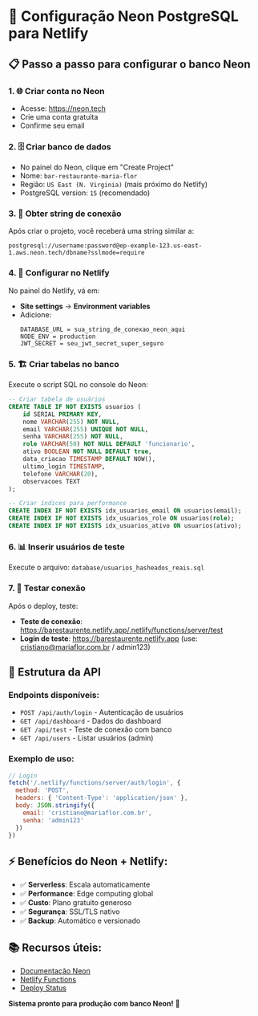 # 🐘 Configuração Neon PostgreSQL para Netlify

## 📋 Passo a passo para configurar o banco Neon

### 1. 🌐 Criar conta no Neon
- Acesse: https://neon.tech
- Crie uma conta gratuita
- Confirme seu email

### 2. 🗄️ Criar banco de dados
- No painel do Neon, clique em "Create Project"
- Nome: `bar-restaurante-maria-flor`
- Região: `US East (N. Virginia)` (mais próximo do Netlify)
- PostgreSQL version: `15` (recomendado)

### 3. 📝 Obter string de conexão
Após criar o projeto, você receberá uma string similar a:
```
postgresql://username:password@ep-example-123.us-east-1.aws.neon.tech/dbname?sslmode=require
```

### 4. 🔧 Configurar no Netlify
No painel do Netlify, vá em:
- **Site settings** → **Environment variables**
- Adicione:
  ```
  DATABASE_URL = sua_string_de_conexao_neon_aqui
  NODE_ENV = production
  JWT_SECRET = seu_jwt_secret_super_seguro
  ```

### 5. 🏗️ Criar tabelas no banco
Execute o script SQL no console do Neon:

```sql
-- Criar tabela de usuários
CREATE TABLE IF NOT EXISTS usuarios (
    id SERIAL PRIMARY KEY,
    nome VARCHAR(255) NOT NULL,
    email VARCHAR(255) UNIQUE NOT NULL,
    senha VARCHAR(255) NOT NULL,
    role VARCHAR(50) NOT NULL DEFAULT 'funcionario',
    ativo BOOLEAN NOT NULL DEFAULT true,
    data_criacao TIMESTAMP DEFAULT NOW(),
    ultimo_login TIMESTAMP,
    telefone VARCHAR(20),
    observacoes TEXT
);

-- Criar índices para performance
CREATE INDEX IF NOT EXISTS idx_usuarios_email ON usuarios(email);
CREATE INDEX IF NOT EXISTS idx_usuarios_role ON usuarios(role);
CREATE INDEX IF NOT EXISTS idx_usuarios_ativo ON usuarios(ativo);
```

### 6. 📊 Inserir usuários de teste
Execute o arquivo: `database/usuarios_hasheados_reais.sql`

### 7. 🧪 Testar conexão
Após o deploy, teste:
- **Teste de conexão**: https://barestaurente.netlify.app/.netlify/functions/server/test
- **Login de teste**: https://barestaurente.netlify.app (use: cristiano@mariaflor.com.br / admin123)

## 🔧 Estrutura da API

### Endpoints disponíveis:
- `POST /api/auth/login` - Autenticação de usuários
- `GET /api/dashboard` - Dados do dashboard
- `GET /api/test` - Teste de conexão com banco
- `GET /api/users` - Listar usuários (admin)

### Exemplo de uso:
```javascript
// Login
fetch('/.netlify/functions/server/auth/login', {
  method: 'POST',
  headers: { 'Content-Type': 'application/json' },
  body: JSON.stringify({
    email: 'cristiano@mariaflor.com.br',
    senha: 'admin123'
  })
})
```

## ⚡ Benefícios do Neon + Netlify:
- ✅ **Serverless**: Escala automaticamente
- ✅ **Performance**: Edge computing global
- ✅ **Custo**: Plano gratuito generoso
- ✅ **Segurança**: SSL/TLS nativo
- ✅ **Backup**: Automático e versionado

## 📚 Recursos úteis:
- [Documentação Neon](https://neon.tech/docs)
- [Netlify Functions](https://docs.netlify.com/functions/overview/)
- [Deploy Status](https://barestaurente.netlify.app)

**Sistema pronto para produção com banco Neon!** 🚀